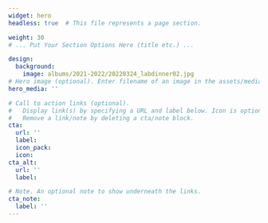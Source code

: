 ```yaml
---
widget: hero
headless: true  # This file represents a page section.

weight: 30
# ... Put Your Section Options Here (title etc.) ...

design:
  background:
    image: albums/2021-2022/20220324_labdinner02.jpg
# Hero image (optional). Enter filename of an image in the assets/media/ folder.
hero_media: ''

# Call to action links (optional).
#   Display link(s) by specifying a URL and label below. Icon is optional for `cta`.
#   Remove a link/note by deleting a cta/note block.
cta:
  url: ''
  label: 
  icon_pack: 
  icon: 
cta_alt:
  url: ''
  label:

# Note. An optional note to show underneath the links.
cta_note:
  label: ''
---
```


<br><br><br><br><br><br><br><br>

